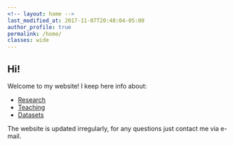 ```yaml
---
<!-- layout: home -->
last_modified_at: 2017-11-07T20:48:04-05:00
author_profile: true
permalink: /home/
classes: wide
---
```


## Hi!

Welcome to my website! I keep here info about:
- [Research](/me/research/)
- [Teaching](/me/teaching/)
- [Datasets](/me/datasets/)

The website is updated irregularly, for any questions just contact me via e-mail.